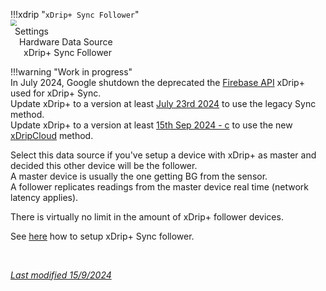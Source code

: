 !!!xdrip "`xDrip+ Sync Follower`"  
    <img src="../../images/hamburger_menu.png" style="zoom:60%;" />  
    &ensp;Settings  
    &emsp;Hardware Data Source  
    &ensp;&emsp;xDrip+ Sync Follower

!!!warning "Work in progress"  
    In July 2024, Google shutdown the deprecated the [Firebase API](https://firebase.google.com/docs/cloud-messaging/migrate-v1) xDrip+ used for xDrip+ Sync.  
    Update xDrip+ to a version at least [July 23rd 2024](https://github.com/NightscoutFoundation/xDrip/releases/tag/2024.07.23) to use the legacy Sync method.  
    Update xDrip+ to a version at least [15th Sep 2024 - c](https://github.com/NightscoutFoundation/xDrip/releases/tag/2024.09.15c) to use the new [xDripCloud](#use-xdrip-cloud) method.

Select this data source if you've setup a device with xDrip+ as master and decided this other device will be the follower.  
A master device is usually the one getting BG from the sensor.  
A follower replicates readings from the master device real time (network latency applies).

There is virtually no limit in the amount of xDrip+ follower devices.

See [here](../../use/syncsetup) how to setup xDrip+ Sync follower. 

</br>

[*Last modified 15/9/2024*](https://github.com/NightscoutFoundation/xDrip/releases/tag/2024.09.15c)

